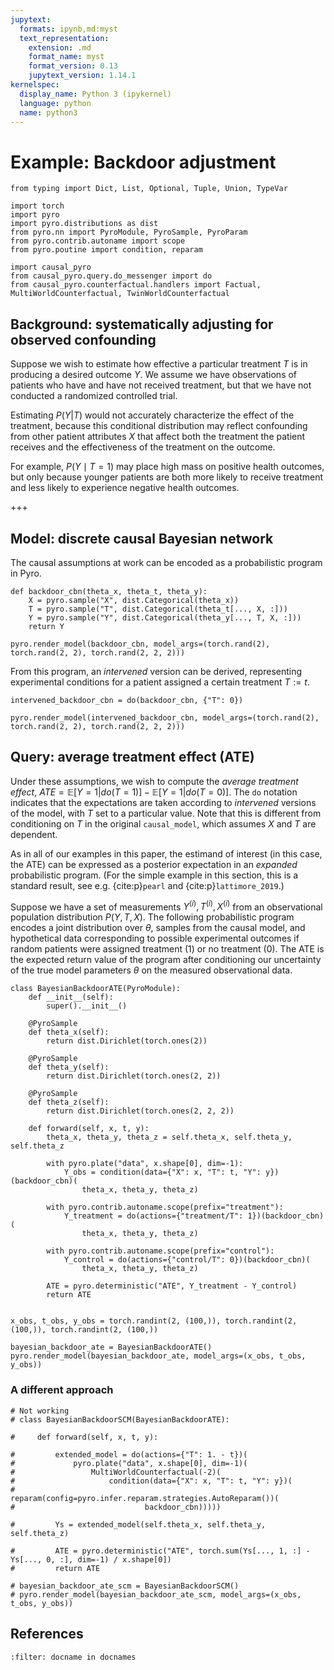```yaml
---
jupytext:
  formats: ipynb,md:myst
  text_representation:
    extension: .md
    format_name: myst
    format_version: 0.13
    jupytext_version: 1.14.1
kernelspec:
  display_name: Python 3 (ipykernel)
  language: python
  name: python3
---
```


# Example: Backdoor adjustment

```{code-cell} ipython3
from typing import Dict, List, Optional, Tuple, Union, TypeVar

import torch
import pyro
import pyro.distributions as dist
from pyro.nn import PyroModule, PyroSample, PyroParam
from pyro.contrib.autoname import scope
from pyro.poutine import condition, reparam

import causal_pyro
from causal_pyro.query.do_messenger import do
from causal_pyro.counterfactual.handlers import Factual, MultiWorldCounterfactual, TwinWorldCounterfactual
```

## Background: systematically adjusting for observed confounding

Suppose we wish to estimate how
effective a particular treatment $T$ is in producing a desired outcome
$Y$. We assume we have observations of patients who have and have not
received treatment, but that we have not conducted a randomized
controlled trial.

Estimating $P(Y|T)$ would not accurately characterize
the effect of the treatment, because this conditional distribution may
reflect confounding from other patient attributes $X$ that affect both
the treatment the patient receives and the effectiveness of the
treatment on the outcome.

For example, $P(Y \mid T = 1)$ may place high
mass on positive health outcomes, but only because younger patients are
both more likely to receive treatment and less likely to experience
negative health outcomes.

+++

## Model: discrete causal Bayesian network

The causal assumptions at work can be encoded as a probabilistic program in Pyro. 

```{code-cell} ipython3
def backdoor_cbn(theta_x, theta_t, theta_y):
    X = pyro.sample("X", dist.Categorical(theta_x))
    T = pyro.sample("T", dist.Categorical(theta_t[..., X, :]))
    Y = pyro.sample("Y", dist.Categorical(theta_y[..., T, X, :]))
    return Y

pyro.render_model(backdoor_cbn, model_args=(torch.rand(2), torch.rand(2, 2), torch.rand(2, 2, 2)))
```


From this program, an *intervened* version can be
derived, representing experimental conditions for a patient assigned a
certain treatment $T:=t$.

```{code-cell} ipython3
intervened_backdoor_cbn = do(backdoor_cbn, {"T": 0})

pyro.render_model(intervened_backdoor_cbn, model_args=(torch.rand(2), torch.rand(2, 2), torch.rand(2, 2, 2)))
```

## Query: average treatment effect (ATE)

Under these assumptions, we wish to compute the *average treatment
effect*, $ATE = \mathbb{E}[Y=1|do(T=1)] - \mathbb{E}[Y=1|do(T=0)]$. The
`do` notation indicates that the expectations are taken according to
*intervened* versions of the model, with $T$ set to a particular value.
Note that this is different from conditioning on $T$ in the original
`causal_model`, which assumes $X$ and $T$ are dependent.

As in all of our examples in this paper, the estimand of interest (in
this case, the ATE) can be expressed as a posterior expectation in an
*expanded* probabilistic program. (For the simple example in this
section, this is a standard result, see e.g. {cite:p}`pearl` and
{cite:p}`lattimore_2019`.) 

Suppose we have a set of measurements
$Y^{(i)}, T^{(i)}, X^{(i)}$ from an observational population
distribution $P(Y, T, X)$. The following probabilistic program encodes a
joint distribution over $\theta$, samples from the causal model, and
hypothetical data corresponding to possible experimental outcomes if
random patients were assigned treatment (1) or no treatment (0).
The ATE is the expected return value of the program after conditioning
our uncertainty of the true model parameters $\theta$ on the measured
observational data.

```{code-cell} ipython3
class BayesianBackdoorATE(PyroModule):
    def __init__(self):
        super().__init__()

    @PyroSample
    def theta_x(self):
        return dist.Dirichlet(torch.ones(2))

    @PyroSample
    def theta_y(self):
        return dist.Dirichlet(torch.ones(2, 2))

    @PyroSample
    def theta_z(self):
        return dist.Dirichlet(torch.ones(2, 2, 2))

    def forward(self, x, t, y):
        theta_x, theta_y, theta_z = self.theta_x, self.theta_y, self.theta_z

        with pyro.plate("data", x.shape[0], dim=-1):
            Y_obs = condition(data={"X": x, "T": t, "Y": y})(backdoor_cbn)(
                theta_x, theta_y, theta_z)

        with pyro.contrib.autoname.scope(prefix="treatment"):
            Y_treatment = do(actions={"treatment/T": 1})(backdoor_cbn)(
                theta_x, theta_y, theta_z)

        with pyro.contrib.autoname.scope(prefix="control"):
            Y_control = do(actions={"control/T": 0})(backdoor_cbn)(
                theta_x, theta_y, theta_z)

        ATE = pyro.deterministic("ATE", Y_treatment - Y_control)
        return ATE


x_obs, t_obs, y_obs = torch.randint(2, (100,)), torch.randint(2, (100,)), torch.randint(2, (100,))

bayesian_backdoor_ate = BayesianBackdoorATE()
pyro.render_model(bayesian_backdoor_ate, model_args=(x_obs, t_obs, y_obs))
```

### A different approach

```{code-cell} ipython3
# Not working
# class BayesianBackdoorSCM(BayesianBackdoorATE):

#     def forward(self, x, t, y):

#         extended_model = do(actions={"T": 1. - t})(
#             pyro.plate("data", x.shape[0], dim=-1)(
#                 MultiWorldCounterfactual(-2)(
#                     condition(data={"X": x, "T": t, "Y": y})(
#                         reparam(config=pyro.infer.reparam.strategies.AutoReparam())(
#                             backdoor_cbn)))))
                        
#         Ys = extended_model(self.theta_x, self.theta_y, self.theta_z)

#         ATE = pyro.deterministic("ATE", torch.sum(Ys[..., 1, :] - Ys[..., 0, :], dim=-1) / x.shape[0])
#         return ATE

# bayesian_backdoor_ate_scm = BayesianBackdoorSCM()
# pyro.render_model(bayesian_backdoor_ate_scm, model_args=(x_obs, t_obs, y_obs))
```

## References

```{bibliography}
:filter: docname in docnames
```
